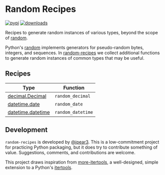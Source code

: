# Random Recipes

[![pypi](https://img.shields.io/pypi/v/random-recipes)](https://pypi.org/project/random-recipes/#history)
[![downloads](https://img.shields.io/pypi/dm/random-recipes)](https://pypistats.org/packages/random-recipes)

Recipes to generate random instances of various types, beyond the scope of [random](https://docs.python.org/3/library/random.html).

Python's [random](https://docs.python.org/3/library/random.html) implements generators for pseudo-random bytes, integers, and sequences.
In [random-recipes](https://github.com/ipear3/random-recipes) we collect additional functions to generate random instances of common types that may be useful.

## Recipes

| Type                                                                                  | Function          |
|---------------------------------------------------------------------------------------|-------------------|
| [decimal.Decimal](https://docs.python.org/3/library/decimal.html)                     | `random_decimal`  |
| [datetime.date](https://docs.python.org/3/library/datetime.html#date-objects)         | `random_date`     |
| [datetime.datetime](https://docs.python.org/3/library/datetime.html#datetime-objects) | `random_datetime` |

## Development

`random-recipes` is developed by [@ipear3](https://github.com/ipear3).
This is a low-commitment project for practicing Python packaging, but it does try to contribute something of value.
Suggestions, comments, and contributions are welcome.

This project draws inspiration from [more-itertools](https://github.com/more-itertools/more-itertools), a well-designed, simple extension to a Python's [itertools](https://docs.python.org/3/library/itertools.html).
